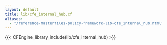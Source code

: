 ```yaml
---
layout: default
title: lib/cfe_internal_hub.cf
aliases:
  - "/reference-masterfiles-policy-framework-lib-cfe_internal_hub.html"
---
```


{{< CFEngine_library_include(lib/cfe_internal_hub) >}}
